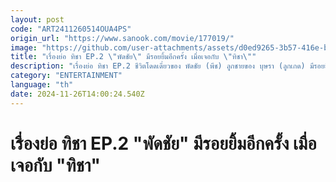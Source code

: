 ```yaml
---
layout: post
code: "ART2411260514OUA4PS"
origin_url: "https://www.sanook.com/movie/177019/"
image: "https://github.com/user-attachments/assets/d0ed9265-3b57-416e-b6f0-11f53d6188ac"
title: "เรื่องย่อ ทิชา EP.2 \"พัดชัย\" มีรอยยิ้มอีกครั้ง เมื่อเจอกับ \"ทิชา\""
description: "เรื่องย่อ ทิชา EP.2 ชีวิตโดดเดี่ยวของ พัดชัย (พีช) ลูกชายของ บุษรา (ลูกเกด) มีรอยยิ้มอีกครั้ง เมื่อได้เจอกับ ทิชา (ใบเฟิร์น)"
category: "ENTERTAINMENT"
language: "th"
date: 2024-11-26T14:00:24.540Z
---
```


# เรื่องย่อ ทิชา EP.2 "พัดชัย" มีรอยยิ้มอีกครั้ง เมื่อเจอกับ "ทิชา"